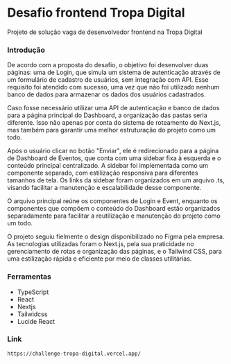 # Desafio frontend Tropa Digital
Projeto de solução vaga de desenvolvedor frontend na Tropa Digital
### Introdução 
De acordo com a proposta do desafio, o objetivo foi desenvolver duas páginas: uma de Login, que simula um sistema de autenticação através de um formulário de cadastro de usuários, sem integração com API. Esse requisito foi atendido com sucesso, uma vez que não foi utilizado nenhum banco de dados para armazenar os dados dos usuários cadastrados.

Caso fosse necessário utilizar uma API de autenticação e banco de dados para a página principal do Dashboard, a organização das pastas seria diferente. Isso não apenas por conta do sistema de roteamento do Next.js, mas também para garantir uma melhor estruturação do projeto como um todo.

Após o usuário clicar no botão "Enviar", ele é redirecionado para a página de Dashboard de Eventos, que conta com uma sidebar fixa à esquerda e o conteúdo principal centralizado. A sidebar foi implementada como um componente separado, com estilização responsiva para diferentes tamanhos de tela. Os links da sidebar foram organizados em um arquivo .ts, visando facilitar a manutenção e escalabilidade desse componente.

O arquivo principal reúne os componentes de Login e Event, enquanto os componentes que compõem o conteúdo do Dashboard estão organizados separadamente para facilitar a reutilização e manutenção do projeto como um todo.

O projeto seguiu fielmente o design disponibilizado no Figma pela empresa. As tecnologias utilizadas foram o Next.js, pela sua praticidade no gerenciamento de rotas e organização das páginas, e o Tailwind CSS, para uma estilização rápida e eficiente por meio de classes utilitárias.
### Ferramentas 
* TypeScript
* React
* Nextjs
* Tailwidcss
* Lucide React
### Link
```
https://challenge-tropa-digital.vercel.app/
```
